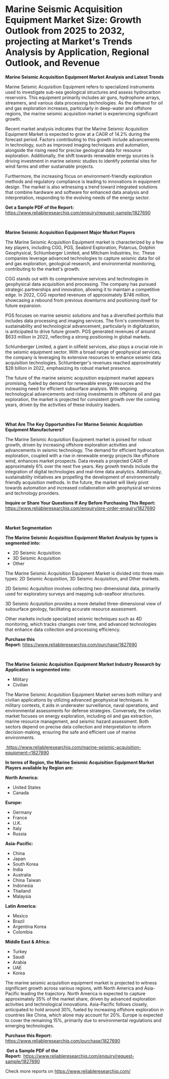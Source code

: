 <p><h1>Marine Seismic Acquisition Equipment Market Size: Growth Outlook from 2025 to 2032, projecting at Market's Trends Analysis by Application, Regional Outlook, and Revenue</h1></p><p><strong>Marine Seismic Acquisition Equipment Market Analysis and Latest Trends</strong></p>
<p><p>Marine Seismic Acquisition Equipment refers to specialized instruments used to investigate sub-sea geological structures and assess hydrocarbon reservoirs. This equipment primarily includes air guns, hydrophone arrays, streamers, and various data processing technologies. As the demand for oil and gas exploration increases, particularly in deep-water and offshore regions, the marine seismic acquisition market is experiencing significant growth.</p><p>Recent market analysis indicates that the Marine Seismic Acquisition Equipment Market is expected to grow at a CAGR of 14.2% during the forecast period. Factors contributing to this growth include advancements in technology, such as improved imaging techniques and automation, alongside the rising need for precise geological data for resource exploration. Additionally, the shift towards renewable energy sources is driving investment in marine seismic studies to identify potential sites for wind farms and other sustainable projects. </p><p>Furthermore, the increasing focus on environment-friendly exploration methods and regulatory compliance is leading to innovations in equipment design. The market is also witnessing a trend toward integrated solutions that combine hardware and software for enhanced data analysis and interpretation, responding to the evolving needs of the energy sector.</p></p>
<p><strong>Get a Sample PDF of the Report:&nbsp;</strong> <a href="https://www.reliableresearchiq.com/enquiry/request-sample/1827690?utm_campaign=2487&utm_medium=2&utm_source=Github&utm_content=ia&utm_term=28022025&utm_id=marine-seismic-acquisition-equipment">https://www.reliableresearchiq.com/enquiry/request-sample/1827690</a></p>
<p>&nbsp;</p>
<p><strong>Marine Seismic Acquisition Equipment Major Market Players</strong></p>
<p><p>The Marine Seismic Acquisition Equipment market is characterized by a few key players, including CGG, PGS, Seabird Exploration, Polarcus, Dolphin Geophysical, Schlumberger Limited, and Mitcham Industries, Inc. These companies leverage advanced technologies to capture seismic data for oil and gas exploration, geological research, and environmental monitoring, contributing to the market's growth.</p><p>CGG stands out with its comprehensive services and technologies in geophysical data acquisition and processing. The company has pursued strategic partnerships and innovation, allowing it to maintain a competitive edge. In 2022, CGG reported revenues of approximately $746 million, showcasing a rebound from previous downturns and positioning itself for future expansion.</p><p>PGS focuses on marine seismic solutions and has a diversified portfolio that includes data processing and imaging services. The firm's commitment to sustainability and technological advancement, particularly in digitalization, is anticipated to drive future growth. PGS generated revenues of around $633 million in 2022, reflecting a strong positioning in global markets.</p><p>Schlumberger Limited, a giant in oilfield services, also plays a crucial role in the seismic equipment sector. With a broad range of geophysical services, the company is leveraging its extensive resources to enhance seismic data acquisition technologies. Schlumberger's revenues reached approximately $28 billion in 2022, emphasizing its robust market presence.</p><p>The future of the marine seismic acquisition equipment market appears promising, fueled by demand for renewable energy resources and the increasing need for efficient subsurface analysis. With ongoing technological advancements and rising investments in offshore oil and gas exploration, the market is projected for consistent growth over the coming years, driven by the activities of these industry leaders.</p></p>
<p>&nbsp;</p>
<p><strong>What Are The Key Opportunities For Marine Seismic Acquisition Equipment Manufacturers?</strong></p>
<p><p>The Marine Seismic Acquisition Equipment market is poised for robust growth, driven by increasing offshore exploration activities and advancements in seismic technology. The demand for efficient hydrocarbon exploration, coupled with a rise in renewable energy projects like offshore wind, enhances market prospects. Data reveals a projected CAGR of approximately 6% over the next five years. Key growth trends include the integration of digital technologies and real-time data analytics. Additionally, sustainability initiatives are propelling the development of environmentally friendly acquisition methods. In the future, the market will likely pivot towards automation and increased collaboration with geophysical services and technology providers.</p></p>
<p><strong>Inquire or Share Your Questions If Any Before Purchasing This Report:</strong> <a href="https://www.reliableresearchiq.com/enquiry/pre-order-enquiry/1827690?utm_campaign=2487&utm_medium=2&utm_source=Github&utm_content=ia&utm_term=28022025&utm_id=marine-seismic-acquisition-equipment">https://www.reliableresearchiq.com/enquiry/pre-order-enquiry/1827690</a></p>
<p>&nbsp;</p>
<p><strong>Market Segmentation</strong></p>
<p><strong>The Marine Seismic Acquisition Equipment Market Analysis by types is segmented into:</strong></p>
<p><ul><li>2D Seismic Acquisition</li><li>3D Seismic Acquisition</li><li>Other</li></ul></p>
<p><p>The Marine Seismic Acquisition Equipment Market is divided into three main types: 2D Seismic Acquisition, 3D Seismic Acquisition, and Other markets. </p><p>2D Seismic Acquisition involves collecting two-dimensional data, primarily used for exploratory surveys and mapping sub-seafloor structures. </p><p>3D Seismic Acquisition provides a more detailed three-dimensional view of subsurface geology, facilitating accurate resource assessment. </p><p>Other markets include specialized seismic techniques such as 4D monitoring, which tracks changes over time, and advanced technologies that enhance data collection and processing efficiency.</p></p>
<p><strong>Purchase this Report:&nbsp;</strong><a href="https://www.reliableresearchiq.com/purchase/1827690?utm_campaign=2487&utm_medium=2&utm_source=Github&utm_content=ia&utm_term=28022025&utm_id=marine-seismic-acquisition-equipment">https://www.reliableresearchiq.com/purchase/1827690</a></p>
<p>&nbsp;</p>
<p><strong>The Marine Seismic Acquisition Equipment Market Industry Research by Application is segmented into:</strong></p>
<p><ul><li>Military</li><li>Civilian</li></ul></p>
<p><p>The Marine Seismic Acquisition Equipment Market serves both military and civilian applications by utilizing advanced geophysical techniques. In military contexts, it aids in underwater surveillance, naval operations, and environmental assessments for defense strategies. Conversely, the civilian market focuses on energy exploration, including oil and gas extraction, marine resource management, and seismic hazard assessment. Both sectors depend on precise data collection and interpretation to inform decision-making, ensuring the safe and efficient use of marine environments.</p></p>
<p><a href="https://www.reliableresearchiq.com/marine-seismic-acquisition-equipment-r1827690?utm_campaign=2487&utm_medium=2&utm_source=Github&utm_content=ia&utm_term=28022025&utm_id=marine-seismic-acquisition-equipment">&nbsp;https://www.reliableresearchiq.com/marine-seismic-acquisition-equipment-r1827690</a></p>
<p><strong>In terms of Region, the Marine Seismic Acquisition Equipment Market Players available by Region are:</strong></p>
<p>
    <p> <strong> North America: </strong>
        <ul>
            <li>United States</li>
            <li>Canada</li>
        </ul>
        </p> 
    <p> <strong> Europe: </strong>
        <ul>
            <li>Germany</li>
            <li>France</li>
            <li>U.K.</li>
            <li>Italy</li>
            <li>Russia</li>
        </ul>
        </p> 
    <p> <strong> Asia-Pacific: </strong>
        <ul>
            <li>China</li>
            <li>Japan</li>
            <li>South Korea</li>
            <li>India</li>
            <li>Australia</li>
            <li>China Taiwan</li>
            <li>Indonesia</li>
            <li>Thailand</li>
            <li>Malaysia</li>
        </ul>
        </p> 
    <p> <strong> Latin America: </strong>
        <ul>
            <li>Mexico</li>
            <li>Brazil</li>
            <li>Argentina Korea</li>
            <li>Colombia</li>
        </ul>
        </p> 
    <p> <strong> Middle East & Africa: </strong>
        <ul>
            <li>Turkey</li>
            <li>Saudi</li>
            <li>Arabia</li>
            <li>UAE</li>
            <li>Korea</li>
        </ul>
    </p>
    </p>
<p><p>The marine seismic acquisition equipment market is projected to witness significant growth across various regions, with North America and Asia-Pacific leading the trajectory. North America is expected to capture approximately 35% of the market share, driven by advanced exploration activities and technological innovations. Asia-Pacific follows closely, anticipated to hold around 30%, fueled by increasing offshore exploration in countries like China, which alone may account for 20%. Europe is expected to cover the remaining 15%, primarily due to environmental regulations and emerging technologies.</p></p>
<p><strong>Purchase this Report: </strong><a href="https://www.reliableresearchiq.com/purchase/1827690?utm_campaign=2487&utm_medium=2&utm_source=Github&utm_content=ia&utm_term=28022025&utm_id=marine-seismic-acquisition-equipment">https://www.reliableresearchiq.com/purchase/1827690</a></p>
<p>&nbsp;<strong>Get a Sample PDF of the Report:&nbsp;&nbsp;</strong><a href="https://www.reliableresearchiq.com/enquiry/request-sample/1827690?utm_campaign=2487&utm_medium=2&utm_source=Github&utm_content=ia&utm_term=28022025&utm_id=marine-seismic-acquisition-equipment">https://www.reliableresearchiq.com/enquiry/request-sample/1827690</a></p>
<p><strong></strong></p>
<p>Check more reports on <a href="https://www.reliableresearchiq.com/?utm_campaign=2487&utm_medium=2&utm_source=Github&utm_content=ia&utm_term=28022025&utm_id=marine-seismic-acquisition-equipment">https://www.reliableresearchiq.com/</a></p>